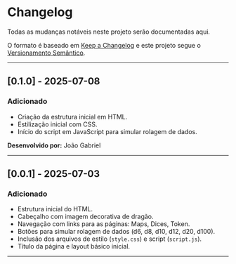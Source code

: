 # Changelog

Todas as mudanças notáveis neste projeto serão documentadas aqui.

O formato é baseado em [Keep a Changelog](https://keepachangelog.com/pt-BR/1.0.0/)
e este projeto segue o [Versionamento Semântico](https://semver.org/lang/pt-BR/).




---


## [0.1.0] - 2025-07-08
### Adicionado
- Criação da estrutura inicial em HTML.
- Estilização inicial com CSS.
- Início do script em JavaScript para simular rolagem de dados.

**Desenvolvido por:** João Gabriel



---


## [0.0.1] - 2025-07-03
### Adicionado
- Estrutura inicial do HTML.
- Cabeçalho com imagem decorativa de dragão.
- Navegação com links para as páginas: Maps, Dices, Token.
- Botões para simular rolagem de dados (d6, d8, d10, d12, d20, d100).
- Inclusão dos arquivos de estilo (`style.css`) e script (`script.js`).
- Título da página e layout básico inicial.



---

